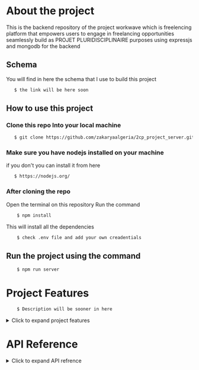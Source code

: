 # About the project 
This is the backend repository of the project workwave which is freelencing
platform that empowers users to engage in freelancing opportunities seamlessly build
as PROJET PLURIDISCIPLINAIRE purposes  using expressjs and mongodb for the backend

## Schema
You will find in here the schema that I use to build this project
```bash
   $ the link will be here soon
```

## How to use this project

### Clone this repo Into your local machine 
```bash
   $ git clone https://github.com/zakaryaalgeria/2cp_project_server.git
```
### Make sure you have nodejs installed on your machine 
if you don't you can install it from here
```bash
   $ https://nodejs.org/
``` 
### After cloning the repo 
Open the terminal on this repository 
Run the command 
```bash
    $ npm install
```
This will install all the dependencies
```bash
    $ check .env file and add your own creadentials
```

## Run the project using the command
```bash
    $ npm run server
```

# Project Features
```bash
    $ Description will be sooner in here
```
<details>
<summary>Click to expand project features</summary>

**User Authentication :**
- [x] Signup / Registration =  using google or without google
- [x] Login = using google or without google
- [x] Update all account information 
  
</details>

# API Reference

<details>
<summary>Click to expand API refrence</summary>
    
## Auth 

### Without google

#### Signup new user

```http
POST /api/auth/sign-up 
```

| Parameter   | Type     |
| :---------- | :------- |
| `email`     | `string` |
| `password`  | `string` |
| `firstName` | `string` |
| `lastName`  | `string` |
| `mobile`    | `string` |

example :

    {
        "firstName":"zakarya",
        "email":"zakarya@gmail.com",
        "password":"Password_123",
        "lastName":"saoual",
        "mobile":"545342389"
    }

#### Login user

```http
POST /api/auth/sign-in
```

| Parameter   | Type     |
| :---------- | :------- |
| `email`     | `string` |
| `Passsword` | `string` |

example :

    {
        "email":"zakarya@gmail.com",
        "password":"Password_123"
    }

### With google

    will be added soon ...

#### verify user account 



#### logout user

```http
GET /api/auth/logout
```

#### send vefication email for user

This will allows you to send vefication email to the user account 
when the user click in it , his account will be verified succefully

```http
POST /api/user/send-verification-email  'require auth'
```

### Forgot password


#### Forgot password token

    Will be sent via email to the user account

```http
POST /api/auth/forgot-password-token
```

| Parameter   | Type     |
| :---------- | :------- |
| `email`     | `string` |

example :

    {
        "email":"gptchat702@gmail.com"
    }

#### Reset  Password with forgot password token

    Will be sent via email to the user account

```http
PUT /api/auth/reset-password/:token
```

    Here after he clicks the link on his email he will got this link to the
        front-end page when he can update his password

| Parameter   | Type     |
| :---------- | :------- |
| `password`  | `string` |

example :

    {
        "password":"Za@#_+s@#12ka123ASqw"
    }


## Profile

#### Add the user information or update the profile information

```http
POST /api/user/update-profile   'require auth'
``` 

| Parameter       | Type     |
| :-------------- | :------- |
| `photo`         | `string` |
| `description`   | `string` |
| `portfolio_url` | `string` |

example :

    {
        "photo":"https://res.cloudinary.com/dbeurnzkh/image/upload/v1712579171/h2cxrcnmslnslo8sm9pf.jpg",
        "description":"I am cs student , web developer and penetration tester with more that 2 years in the fields of it",
        "portfolio_url":"https://zakaryasaoual.com"
    }

#### Add credit card information

```http
POST /api/user/create-card   'require auth'
``` 

| Parameter        | Type     |
| :--------------- | :------- |
| `expirationDate` | `string` |
| `cardNumber`     | `string` |
| `cardholderName` | `string` |
| `cvv`            | `string` |
| `type`           | `string` |

example :

    {
        "cardholderName":"zakarya saoual",
        "cardNumber":"9032212398764567",
        "expirationDate":"03/28",
        "cvv":"2345",
        "type":"wise"
    }

#### Update credit card information

```http
PUT /api/user/update/credit-card/:id   'require auth'
``` 

| Parameter        | Type     |
| :--------------- | :------- |
| `expirationDate` | `string` |
| `cardNumber`     | `string` |
| `cardholderName` | `string` |
| `cvv`            | `string` |
| `type`           | `string` |

example :

    {
        "cardholderName":"zakarya saoual",
        "cardNumber":"9032212398764567",
        "expirationDate":"03/28",
        "cvv":"2345",
        "type":"pypal"
    }

#### get credit card information

```http
GET /api/user/get/credit-card   'require auth'
``` 

#### delete credit card information

```http
DELETE /api/user/delete/credit-card/:id   'require auth'
``` 

## Upload

#### Upload profile picture

```http
POST /api/user/profile-picture  'require auth'
```

| Parameter   | Type        |
| :---------- | :---------- |
| `image`     | `form-data` |

You will got as result the url of the image uploaded and also you will got
public_id and asset_id

#### Upload freelencer certificate

```http
POST /api/freelencer/certificate/upload  'require auth'
```

You can upload here more than image once

| Parameter    | Type        |
| :----------- | :---------- |
| `images`     | `form-data` |



#### Delete uploaded  picture

```http
DELETE /api/user/delete-image/:id 'require auth , require upload_picture'
```

id : represent the asset_id you will got after upload  picture 



## Freelencer

#### Create freelencer

```http
POST /api/freelencer/create 'require auth'
```

| Parameter     | Type     |
| :------------ | :------- |
| `certificate` | `array` |
| `skills`      | `array` |

example : 
    {
        "certificate" : [{
            "link": "https://res.cloudinary.com/dbeurnzkh/image/upload/v1712585122/qvyxddz4c2hrtllrjt3b.jpg",
            "asset_id": "af8f6888bf016f2f2f43fe318c180a9c",
            "verifiedId": "tst.jfdkls23"   // you can get this from the certificate provider 
        }] ,
        "skills" : ["ui/ux","front-end","logo design"]
    }   

#### update freelencer

```http
PUT /api/freelencer/update 'require auth'
```

| Parameter     | Type     |
| :------------ | :------- |
| `certificate` | `array` |
| `skills`      | `array` |

example : 
    {
        "certificate" : [{
            "link": "https://res.cloudinary.com/dbeurnzkh/image/upload/v1712585122/qvyxddz4c2hrtllrjt3b.jpg",
            "asset_id": "af8f6888bf016f2f2f43fe318c180a9c",
            "verifiedId": "tst.jfdkls23"   // you can get this from the certificate provider 
        }] ,
        "skills" : ["ui/ux","front-end","logo design"]
    }   

#### Get freelencer

```http
GET /api/freelencer/get 'require auth'
```



## Chat

#### Get all messages

```http
GET /api/chat/message/get_all 'require auth'
```

| Parameter      | Type     |
| :------------- | :------- |
| `conversation` | `string` |


#### Create message

```http
POST /api/chat/message/create 'require auth'
```

| Parameter      | Type     |
| :------------- | :------- |
| `conversation` | `string` |
| `content`      | `string` |

    conversation id

#### Create conversation

```http
POST /api/chat/conversation/create 'require auth'
```

| Parameter      | Type     |
| :------------- | :------- |
| `participant`  | `string` |

    the participant id 


#### Get all conversations

```http
GET /api/chat/conversation/all 'require auth'
```

#### Delete conversation

```http
GET /api/chat/message/delete/:id 'require auth'
```
    Here the conversation id

## Client

#### Create project

```http
POST /api/client/project/create 'require auth'
```

| Parameter     | Type     |
| :------------ | :------- |
| `title`       | `string` |
| `description` | `string` |
| `amount`      | `integer`|

example : 
      
{
    "title":"ecommerce website",
    "description":"ecommerce website where i can put product to present them , also sell them ...",
    "amount":3000
}


#### Update project

```http
PUT /api/client/project/update/:id 'require auth'
```

| Parameter     | Type     |
| :------------ | :------- |
| `title`       | `string` |
| `description` | `string` |
| `amount`      | `integer`|

example : 
      
{
    "title":"ecommerce website 2",
    "description":"ecommerce website where i can put product to present them , also sell them ...",
    "amount":3000
}

#### Get all user projects

```http
GET /api/client/projects/all 'require auth'
```

#### Get single project for user

```http
GET /api/client/project/get/:id 'require auth'
```

#### Delete single project from the creator user

```http
DELETE /api/client/project/delete/:id 'require auth'
```

#### Update project status

```http
PUT /api/client/project/status/:id 'require auth'
```

| Parameter      | Type     |
| :------------- | :------- |
| `status`       | `string` |

#### Accept freelencer in project

```http
PUT /api/client/project/ 'require auth'
```

| Parameter      | Type     |
| :------------- | :------- |
| `status`       | `string` |

#### Canceled freelencer from project

```http
PUT /api/client/project/ 'require auth'
```

| Parameter      | Type     |
| :------------- | :------- |
| `status`       | `string` |

#### Switch the account into freelencer

```http
PUT /api/client/freelencer 'require auth'
```


#### Get services

```http
GET /api/client/services 'require auth'
```
    You are allowd to add the query parameters 

        searchParam, minPrice, maxPrice

    To do filtering functionnality

Query parameters available :

*   `searchParam`: Search by    
*   `minPrice`: min price    
*   `maxPrice`: max price    


#### get all


## Last

</details>